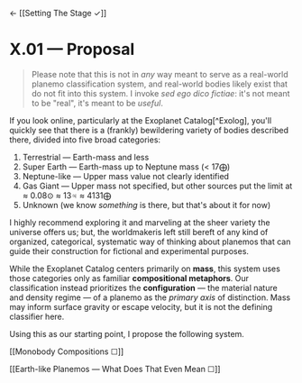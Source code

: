 ← [[Setting The Stage ✓]]

# X.01 — Proposal

> Please note that this is not in _any_ way meant to serve as a real-world planemo classification system, and real-world bodies likely exist that do not fit into this system.  I invoke _sed ego dico fictiae_: it's not meant to be "real", it's meant to be _useful_.

If you look online, particularly at the Exoplanet Catalog[^Exolog], you'll quickly see that there is a (frankly) bewildering variety of bodies described there, divided into five broad categories:

1. Terrestrial — Earth-mass and less
2. Super Earth — Earth-mass up to Neptune mass (< 17⨁)
3. Neptune-like — Upper mass value not clearly identified
4. Gas Giant —  Upper mass not specified, but other sources put the limit at ≈ 0.08⊙ ≈ 13♃ ≈ 4131⨁
5. Unknown (we know _something_ is there, but that's about it for now)

I highly recommend exploring it and marveling at the sheer variety the universe offers us; but, the worldmakeris left still bereft of any kind of organized, categorical, systematic way of thinking about planemos that can guide their construction for fictional and experimental purposes.  

While the Exoplanet Catalog centers primarily on **mass**, this system uses those categories only as familiar **compositional metaphors**. Our classification instead prioritizes the **configuration** — the material nature and density regime — of a planemo as the _primary axis_ of distinction. Mass may inform surface gravity or escape velocity, but it is not the defining classifier here.

Using this as our starting point, I propose the following system.

[[Monobody Compositions ☐]]

[[Earth-like Planemos — What Does That Even Mean  ☐]]